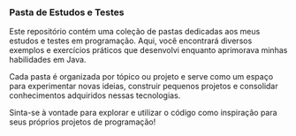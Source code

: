 ### Pasta de Estudos e Testes

Este repositório contém uma coleção de pastas dedicadas aos meus estudos e testes em programação. Aqui, você encontrará diversos exemplos e exercícios práticos que desenvolvi enquanto aprimorava minhas habilidades em Java.

Cada pasta é organizada por tópico ou projeto e serve como um espaço para experimentar novas ideias, construir pequenos projetos e consolidar conhecimentos adquiridos nessas tecnologias.

Sinta-se à vontade para explorar e utilizar o código como inspiração para seus próprios projetos de programação!